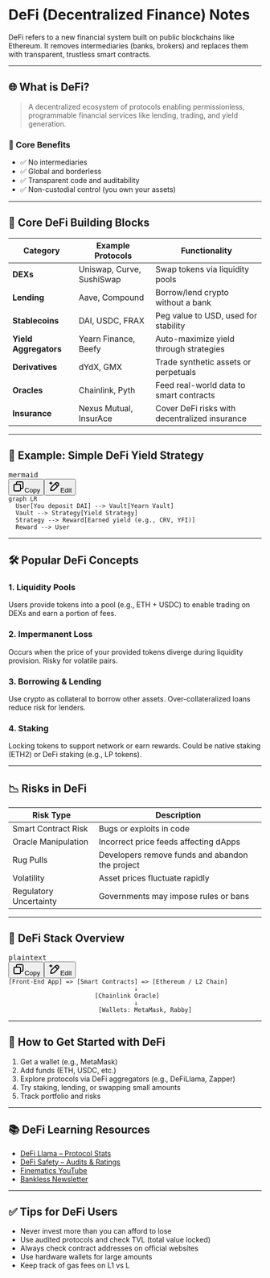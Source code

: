 
# DeFi (Decentralized Finance) Notes

DeFi refers to a new financial system built on public blockchains like Ethereum. It removes intermediaries (banks, brokers) and replaces them with transparent, trustless smart contracts.

---

## 🌐 What is DeFi?

> A decentralized ecosystem of protocols enabling permissionless, programmable financial services like lending, trading, and yield generation.

### 🔑 Core Benefits

* ✅ No intermediaries
* ✅ Global and borderless
* ✅ Transparent code and auditability
* ✅ Non-custodial control (you own your assets)

---

## 🧩 Core DeFi Building Blocks

| Category                    | Example Protocols         | Functionality                                 |
| --------------------------- | ------------------------- | --------------------------------------------- |
| **DEXs**              | Uniswap, Curve, SushiSwap | Swap tokens via liquidity pools               |
| **Lending**           | Aave, Compound            | Borrow/lend crypto without a bank             |
| **Stablecoins**       | DAI, USDC, FRAX           | Peg value to USD, used for stability          |
| **Yield Aggregators** | Yearn Finance, Beefy      | Auto-maximize yield through strategies        |
| **Derivatives**       | dYdX, GMX                 | Trade synthetic assets or perpetuals          |
| **Oracles**           | Chainlink, Pyth           | Feed real-world data to smart contracts       |
| **Insurance**         | Nexus Mutual, InsurAce    | Cover DeFi risks with decentralized insurance |

---

## 🧪 Example: Simple DeFi Yield Strategy

<pre class="overflow-visible!" data-start="1795" data-end="1973"><div class="contain-inline-size rounded-md border-[0.5px] border-token-border-medium relative bg-token-sidebar-surface-primary"><div class="flex items-center text-token-text-secondary px-4 py-2 text-xs font-sans justify-between h-9 bg-token-sidebar-surface-primary dark:bg-token-main-surface-secondary select-none rounded-t-[5px]">mermaid</div><div class="sticky top-9"><div class="absolute end-0 bottom-0 flex h-9 items-center pe-2"><div class="bg-token-sidebar-surface-primary text-token-text-secondary dark:bg-token-main-surface-secondary flex items-center rounded-sm px-2 font-sans text-xs"><button class="flex gap-1 items-center select-none px-4 py-1" aria-label="Copy"><svg width="24" height="24" viewBox="0 0 24 24" fill="none" xmlns="http://www.w3.org/2000/svg" class="icon-xs"><path fill-rule="evenodd" clip-rule="evenodd" d="M7 5C7 3.34315 8.34315 2 10 2H19C20.6569 2 22 3.34315 22 5V14C22 15.6569 20.6569 17 19 17H17V19C17 20.6569 15.6569 22 14 22H5C3.34315 22 2 20.6569 2 19V10C2 8.34315 3.34315 7 5 7H7V5ZM9 7H14C15.6569 7 17 8.34315 17 10V15H19C19.5523 15 20 14.5523 20 14V5C20 4.44772 19.5523 4 19 4H10C9.44772 4 9 4.44772 9 5V7ZM5 9C4.44772 9 4 9.44772 4 10V19C4 19.5523 4.44772 20 5 20H14C14.5523 20 15 19.5523 15 19V10C15 9.44772 14.5523 9 14 9H5Z" fill="currentColor"></path></svg>Copy</button><span class="" data-state="closed"><button class="flex items-center gap-1 px-4 py-1 select-none"><svg width="24" height="24" viewBox="0 0 24 24" fill="none" xmlns="http://www.w3.org/2000/svg" class="icon-xs"><path d="M2.5 5.5C4.3 5.2 5.2 4 5.5 2.5C5.8 4 6.7 5.2 8.5 5.5C6.7 5.8 5.8 7 5.5 8.5C5.2 7 4.3 5.8 2.5 5.5Z" fill="currentColor" stroke="currentColor" stroke-linecap="round" stroke-linejoin="round"></path><path d="M5.66282 16.5231L5.18413 19.3952C5.12203 19.7678 5.09098 19.9541 5.14876 20.0888C5.19933 20.2067 5.29328 20.3007 5.41118 20.3512C5.54589 20.409 5.73218 20.378 6.10476 20.3159L8.97693 19.8372C9.72813 19.712 10.1037 19.6494 10.4542 19.521C10.7652 19.407 11.0608 19.2549 11.3343 19.068C11.6425 18.8575 11.9118 18.5882 12.4503 18.0497L20 10.5C21.3807 9.11929 21.3807 6.88071 20 5.5C18.6193 4.11929 16.3807 4.11929 15 5.5L7.45026 13.0497C6.91175 13.5882 6.6425 13.8575 6.43197 14.1657C6.24513 14.4392 6.09299 14.7348 5.97903 15.0458C5.85062 15.3963 5.78802 15.7719 5.66282 16.5231Z" stroke="currentColor" stroke-width="2" stroke-linecap="round" stroke-linejoin="round"></path><path d="M14.5 7L18.5 11" stroke="currentColor" stroke-width="2" stroke-linecap="round" stroke-linejoin="round"></path></svg>Edit</button></span></div></div></div><div class="overflow-y-auto p-4" dir="ltr"><code class="whitespace-pre! language-mermaid"><span>graph LR
  User[You deposit DAI] --> Vault[Yearn Vault]
  Vault --> Strategy[Yield Strategy]
  Strategy --> Reward[Earned yield (e.g., CRV, YFI)]
  Reward --> User
</span></code></div></div></pre>

---

## 🛠 Popular DeFi Concepts

### 1. **Liquidity Pools**

Users provide tokens into a pool (e.g., ETH + USDC) to enable trading on DEXs and earn a portion of fees.

### 2. **Impermanent Loss**

Occurs when the price of your provided tokens diverge during liquidity provision. Risky for volatile pairs.

### 3. **Borrowing & Lending**

Use crypto as collateral to borrow other assets. Over-collateralized loans reduce risk for lenders.

### 4. **Staking**

Locking tokens to support network or earn rewards. Could be native staking (ETH2) or DeFi staking (e.g., LP tokens).

---

## 📉 Risks in DeFi

| Risk Type              | Description                                     |
| ---------------------- | ----------------------------------------------- |
| Smart Contract Risk    | Bugs or exploits in code                        |
| Oracle Manipulation    | Incorrect price feeds affecting dApps           |
| Rug Pulls              | Developers remove funds and abandon the project |
| Volatility             | Asset prices fluctuate rapidly                  |
| Regulatory Uncertainty | Governments may impose rules or bans            |

---

## 🧠 DeFi Stack Overview

<pre class="overflow-visible!" data-start="3182" data-end="3429"><div class="contain-inline-size rounded-md border-[0.5px] border-token-border-medium relative bg-token-sidebar-surface-primary"><div class="flex items-center text-token-text-secondary px-4 py-2 text-xs font-sans justify-between h-9 bg-token-sidebar-surface-primary dark:bg-token-main-surface-secondary select-none rounded-t-[5px]">plaintext</div><div class="sticky top-9"><div class="absolute end-0 bottom-0 flex h-9 items-center pe-2"><div class="bg-token-sidebar-surface-primary text-token-text-secondary dark:bg-token-main-surface-secondary flex items-center rounded-sm px-2 font-sans text-xs"><button class="flex gap-1 items-center select-none px-4 py-1" aria-label="Copy"><svg width="24" height="24" viewBox="0 0 24 24" fill="none" xmlns="http://www.w3.org/2000/svg" class="icon-xs"><path fill-rule="evenodd" clip-rule="evenodd" d="M7 5C7 3.34315 8.34315 2 10 2H19C20.6569 2 22 3.34315 22 5V14C22 15.6569 20.6569 17 19 17H17V19C17 20.6569 15.6569 22 14 22H5C3.34315 22 2 20.6569 2 19V10C2 8.34315 3.34315 7 5 7H7V5ZM9 7H14C15.6569 7 17 8.34315 17 10V15H19C19.5523 15 20 14.5523 20 14V5C20 4.44772 19.5523 4 19 4H10C9.44772 4 9 4.44772 9 5V7ZM5 9C4.44772 9 4 9.44772 4 10V19C4 19.5523 4.44772 20 5 20H14C14.5523 20 15 19.5523 15 19V10C15 9.44772 14.5523 9 14 9H5Z" fill="currentColor"></path></svg>Copy</button><span class="" data-state="closed"><button class="flex items-center gap-1 px-4 py-1 select-none"><svg width="24" height="24" viewBox="0 0 24 24" fill="none" xmlns="http://www.w3.org/2000/svg" class="icon-xs"><path d="M2.5 5.5C4.3 5.2 5.2 4 5.5 2.5C5.8 4 6.7 5.2 8.5 5.5C6.7 5.8 5.8 7 5.5 8.5C5.2 7 4.3 5.8 2.5 5.5Z" fill="currentColor" stroke="currentColor" stroke-linecap="round" stroke-linejoin="round"></path><path d="M5.66282 16.5231L5.18413 19.3952C5.12203 19.7678 5.09098 19.9541 5.14876 20.0888C5.19933 20.2067 5.29328 20.3007 5.41118 20.3512C5.54589 20.409 5.73218 20.378 6.10476 20.3159L8.97693 19.8372C9.72813 19.712 10.1037 19.6494 10.4542 19.521C10.7652 19.407 11.0608 19.2549 11.3343 19.068C11.6425 18.8575 11.9118 18.5882 12.4503 18.0497L20 10.5C21.3807 9.11929 21.3807 6.88071 20 5.5C18.6193 4.11929 16.3807 4.11929 15 5.5L7.45026 13.0497C6.91175 13.5882 6.6425 13.8575 6.43197 14.1657C6.24513 14.4392 6.09299 14.7348 5.97903 15.0458C5.85062 15.3963 5.78802 15.7719 5.66282 16.5231Z" stroke="currentColor" stroke-width="2" stroke-linecap="round" stroke-linejoin="round"></path><path d="M14.5 7L18.5 11" stroke="currentColor" stroke-width="2" stroke-linecap="round" stroke-linejoin="round"></path></svg>Edit</button></span></div></div></div><div class="overflow-y-auto p-4" dir="ltr"><code class="whitespace-pre! language-plaintext"><span><span>[Front-End App] => [Smart Contracts] => [Ethereum / L2 Chain]
                                   ↓
                        [Chainlink Oracle]
                                   ↓
                         [Wallets: MetaMask, Rabby]
</span></span></code></div></div></pre>

---

## 🚀 How to Get Started with DeFi

1. Get a wallet (e.g., MetaMask)
2. Add funds (ETH, USDC, etc.)
3. Explore protocols via DeFi aggregators (e.g., DeFiLlama, Zapper)
4. Try staking, lending, or swapping small amounts
5. Track portfolio and risks

---

## 📚 DeFi Learning Resources

* [DeFi Llama – Protocol Stats](https://defillama.com/)
* [DeFi Safety – Audits &amp; Ratings](https://defisafety.com/)
* [Finematics YouTube](https://www.youtube.com/c/Finematics)
* [Bankless Newsletter](https://banklesshq.com/)

---

## ✅ Tips for DeFi Users

* Never invest more than you can afford to lose
* Use audited protocols and check TVL (total value locked)
* Always check contract addresses on official websites
* Use hardware wallets for large amounts
* Keep track of gas fees on L1 vs L
